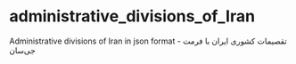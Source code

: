 # administrative_divisions_of_Iran
Administrative divisions of Iran in json format - تقصیمات کشوری ایران با فرمت جی‌سان

